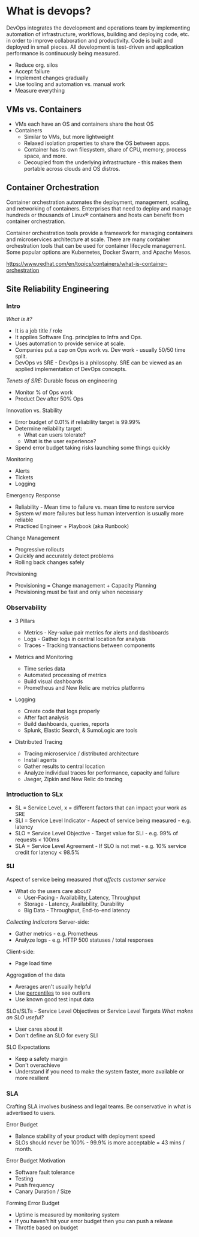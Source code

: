 # What is devops?
DevOps integrates the development and operations team by implementing automation of infrastructure, workflows, building and deploying code, etc. in order to improve collaboration and productivity.  Code is built and deployed in small pieces.  All development is test-driven and application performance is continuously being measured.

* Reduce org. silos
* Accept failure
* Implement changes gradually
* Use tooling and automation vs. manual work
* Measure everything

## VMs vs. Containers
* VMs each have an OS and containers share the host OS
* Containers
  * Similar to VMs, but more lightweight
  * Relaxed isolation properties to share the OS between apps.
  * Container has its own filesystem, share of CPU, memory, process space, and more.
  * Decoupled from the underlying infrastructure - this makes them portable across clouds and OS distros.

## Container Orchestration
Container orchestration automates the deployment, management, scaling, and networking of containers. Enterprises that need to deploy and manage hundreds or thousands of Linux® containers and hosts can benefit from container orchestration. 

Container orchestration tools provide a framework for managing containers and microservices architecture at scale. There are many container orchestration tools that can be used for container lifecycle management. Some popular options are Kubernetes, Docker Swarm, and Apache Mesos.

https://www.redhat.com/en/topics/containers/what-is-container-orchestration

## Site Reliability Engineering
### Intro
*What is it?*
* It is a job title / role
* It applies Software Eng. principles to Infra and Ops.
* Uses automation to provide service at scale.
* Companies put a cap on Ops work vs. Dev work - usually 50/50 time split.
* DevOps vs SRE - DevOps is a philosophy. SRE can be viewed as an applied implementation of DevOps concepts.

*Tenets of SRE:*
Durable focus on engineering
  * Monitor % of Ops work
  * Product Dev after 50% Ops

Innovation vs. Stability
* Error budget of 0.01% if reliability target is 99.99%
* Determine reliability target:
  * What can users tolerate?
  * What is the user experience?
* Spend error budget taking risks launching some things quickly

Monitoring
* Alerts
* Tickets
* Logging

Emergency Response
* Reliability - Mean time to failure vs. mean time to restore service
* System w/ more failures but less human intervention is usually more reliable
* Practiced Engineer + Playbook (aka Runbook)

Change Management
* Progressive rollouts
* Quickly and accurately detect problems
* Rolling back changes safely

Provisioning
* Provisioning = Change management + Capacity Planning
* Provisioning must be fast and only when necessary


### Observability
* 3 Pillars
  * Metrics - Key-value pair metrics for alerts and dashboards
  * Logs - Gather logs in central location for analysis
  * Traces - Tracking transactions between components
  
* Metrics and Monitoring
  * Time series data
  * Automated processing of metrics
  * Build visual dashboards
  * Prometheus and New Relic are metrics platforms
  
* Logging
  * Create code that logs properly
  * After fact analysis
  * Build dashboards, queries, reports
  * Splunk, Elastic Search, & SumoLogic are tools

* Distributed Tracing
  * Tracing microservice / distributed architecture
  * Install agents
  * Gather results to central location
  * Analyze individual traces for performance, capacity and failure
  * Jaeger, Zipkin and New Relic do tracing
  
### Introduction to SLx
* SL = Service Level, x = different factors that can impact your work as SRE
* SLI = Service Level Indicator - Aspect of service being measured - e.g. latency
* SLO = Service Level Objective - Target value for SLI - e.g. 99% of requests < 100ms
* SLA = Service Level Agreement - If SLO is not met - e.g. 10% service credit for latency < 98.5%

#### SLI
Aspect of service being measured *that affects customer service*
* What do the users care about?
  * User-Facing - Availability, Latency, Throughput
  * Storage - Latency, Availability, Durability
  * Big Data - Throughput, End-to-end latency

*Collecting Indicators*
Server-side:
* Gather metrics - e.g. Prometheus
* Analyze logs - e.g. HTTP 500 statuses / total responses

Client-side:
* Page load time

Aggregation of the data
* Averages aren't usually helpful
* Use [percentiles](https://en.wikipedia.org/wiki/Percentile) to see outliers
* Use known good test input data

SLOs/SLTs - Service Level Objectives or Service Level Targets
*What makes an SLO useful?*
* User cares about it
* Don't define an SLO for every SLI

SLO Expectations
* Keep a safety margin
* Don't overachieve
* Understand if you need to make the system faster, more available or more resilient

### SLA
Crafting SLA involves business and legal teams.  Be conservative in what is advertised to users.

Error Budget
* Balance stability of your product with deployment speed
* SLOs should never be 100% - 99.9% is more acceptable = 43 mins / month.

Error Budget Motivation
* Software fault tolerance
* Testing
* Push frequency
* Canary Duration / Size

Forming Error Budget
* Uptime is measured by monitoring system
* If you haven't hit your error budget then you can push a release
* Throttle based on budget


